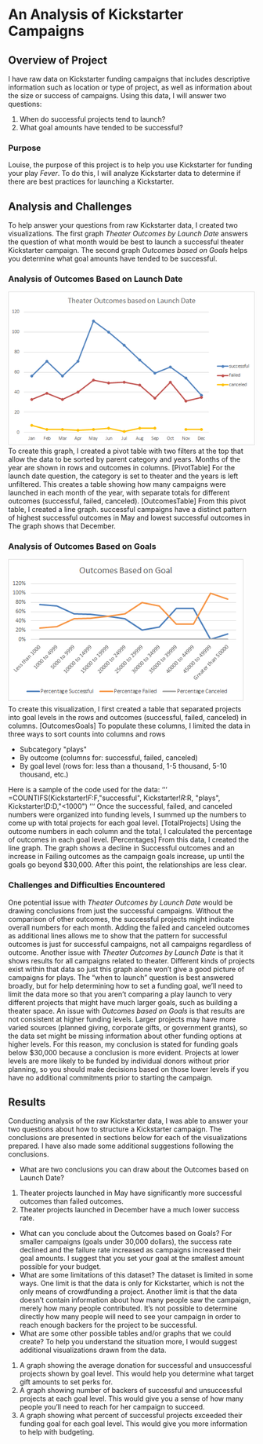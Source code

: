 # An Analysis of Kickstarter Campaigns
## Overview of Project
I have raw data on Kickstarter funding campaigns that includes descriptive information such as location or type of project, as well as information about the size or success of campaigns. Using this data, I will answer two questions:
1. When do successful projects tend to launch?
2. What goal amounts have tended to be successful?

### Purpose
Louise, the purpose of this project is to help you use Kickstarter for funding your play *Fever*. To do this, I will analyze Kickstarter data to determine if there are best practices for launching a Kickstarter.
## Analysis and Challenges
To help answer your questions from raw Kickstarter data, I created two visualizations. The first graph *Theater Outcomes by Launch Date* answers the question of what month would be best to launch a successful theater Kickstarter campaign. The second graph *Outcomes based on Goals* helps you determine what goal amounts have tended to be successful. 
### Analysis of Outcomes Based on Launch Date
![Theater_Outcomes_vs_Launch](https://github.com/DeliaDavila/kickstarter-analysis/blob/main/Resources/Theater_Outcomes_vs_Launch.png)
To create this graph, I created a pivot table with two filters at the top that allow the data to be sorted by parent category and years. Months of the year are shown in rows and outcomes in columns. 
[PivotTable]
For the launch date question, the category is set to theater and the years is left unfiltered. This creates a table showing how many campaigns were launched in each month of the year, with separate totals for different outcomes (successful, failed, canceled). 
[OutcomesTable]
From this pivot table, I created a line graph. successful campaigns have a distinct pattern of highest successful outcomes in May and lowest successful outcomes in The graph shows that December.
### Analysis of Outcomes Based on Goals
![Outcomes_vs_Goals](https://github.com/DeliaDavila/kickstarter-analysis/blob/main/Resources/Outcomes_vs_Goals.png)
To create this visualization, I first created a table that separated projects into goal levels in the rows and outcomes (successful, failed, canceled) in columns. 
[OutcomesGoals]
To populate these columns, I limited the data in three ways to sort counts into columns and rows
- Subcategory "plays"
- By outcome (columns for: successful, failed, canceled) 
- By goal level (rows for: less than a thousand, 1-5 thousand, 5-10 thousand, etc.)

Here is a sample of the code used for the data:
‘‘‘
=COUNTIFS(Kickstarter!$F:$F,"successful", Kickstarter!$R:$R, "plays", Kickstarter!$D:$D,"<1000")
‘‘‘
Once the successful, failed, and canceled numbers were organized into funding levels, I summed up the numbers to come up with total projects for each goal level. 
[TotalProjects]
Using the outcome numbers in each column and the total, I calculated the percentage of outcomes in each goal level. 
[Percentages]
From this data, I created the line graph. The graph shows a decline in Successful outcomes and an increase in Failing outcomes as the campaign goals increase, up until the goals go beyond $30,000. After this point, the relationships are less clear.
### Challenges and Difficulties Encountered
One potential issue with *Theater Outcomes by Launch Date* would be drawing conclusions from just the successful campaigns. Without the comparison of other outcomes, the successful projects might indicate overall numbers for each month. Adding the failed and canceled outcomes as additional lines allows me to show that the pattern for successful outcomes is just for successful campaigns, not all campaigns regardless of outcome.
Another issue with *Theater Outcomes by Launch Date* is that it shows results for all campaigns related to theater. Different kinds of projects exist within that data so just this graph alone won’t give a good picture of campaigns for plays. The “when to launch” question is best answered broadly, but for help determining how to set a funding goal, we’ll need to limit the data more so that you aren’t comparing a play launch to very different projects that might have much larger goals, such as building a theater space. 
An issue with *Outcomes based on Goals* is that results are not consistent at higher funding levels. Larger projects may have more varied sources (planned giving, corporate gifts, or government grants), so the data set might be missing information about other funding options at higher levels. For this reason, my conclusion is stated for funding goals below $30,000 because a conclusion is more evident. Projects at lower levels are more likely to be funded by individual donors without prior planning, so you should make decisions based on those lower levels if you have no additional commitments prior to starting the campaign.
## Results
Conducting analysis of the raw Kickstarter data, I was able to answer your two questions about how to structure a Kickstarter campaign. The conclusions are presented in sections below for each of the visualizations prepared. I have also made some additional suggestions following the conclusions.
- What are two conclusions you can draw about the Outcomes based on Launch Date?
1. Theater projects launched in May have significantly more successful outcomes than failed outcomes. 
2. Theater projects launched in December have a much lower success rate.
- What can you conclude about the Outcomes based on Goals?
For smaller campaigns (goals under 30,000 dollars), the success rate declined and the failure rate increased as campaigns increased their goal amounts. I suggest that you set your goal at the smallest amount possible for your budget.
- What are some limitations of this dataset?
The dataset is limited in some ways. One limit is that the data is only for Kickstarter, which is not the only means of crowdfunding a project. Another limit is that the data doesn’t contain information about how many people saw the campaign, merely how many people contributed. It’s not possible to determine directly how many people will need to see your campaign in order to reach enough backers for the project to be successful.
- What are some other possible tables and/or graphs that we could create?
To help you understand the situation more, I would suggest additional visualizations drawn from the data. 
1. A graph showing the average donation for successful and unsuccessful projects shown by goal level. This would help you determine what target gift amounts to set perks for.
2. A graph showing number of backers of successful and unsuccessful projects at each goal level. This would give you a sense of how many people you’ll need to reach for her campaign to succeed.
3. A graph showing what percent of successful projects exceeded their funding goal for each goal level. This would give you more information to help with budgeting.
